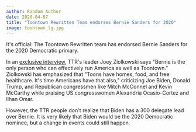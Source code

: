```yaml
---
author: Random Author
date: 2020-04-07
title: "Toontown Rewritten Team endorses Bernie Sanders for 2020"
image: toontown_lg.jpg
---
```


It's official: The Toontown Rewritten team has endorsed Bernie Sanders for the
2020 Democratic primary.

In an [exclusive interview](https://www.youtube.com/watch?v=YgGzAKP_HuM),
TTR's leader Joey Ziolkowski says "Bernie is the only person who can
effectively run America as well as Toontown." Ziolkowski has emphasized that
"Toons have homes, food, and free healthcare. It's time Americans have that
also," criticizing Joe Biden, Donald Trump, and Republican congressmen like
Mitch McConnel and Kevin McCarthy while praising US congresswomen Alexandria
Ocasio-Cortez and Ilhan Omar.

However, the TTR people don't realize that Biden has a 300 delegate lead over
Bernie. It is very likely that Biden would be the 2020 Democratic nominee,
but a change in events could still happen.

